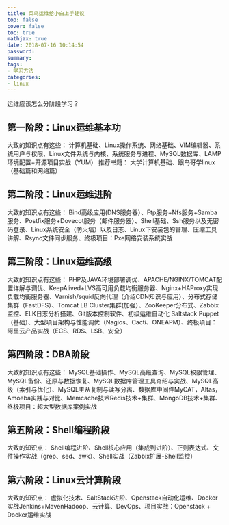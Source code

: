 ```yaml
---
title: 菜鸟运维给小白上手建议
top: false
cover: false
toc: true
mathjax: true
date: 2018-07-16 10:14:54
password:
summary:
tags:
- 学习方法
categories:
- linux
---
```


运维应该怎么分阶段学习？

## 第一阶段：Linux运维基本功
大致的知识点有这些：
计算机基础、Linux操作系统、网络基础、VIM编辑器、系统用户与权限、Linux文件系统与内核、系统服务与进程、MySQL数据库、LAMP环境配置+开源项目实战（YUM）
推荐书籍： 大学计算机基础、跟鸟哥学linux（基础篇和网络篇）

## 第二阶段：Linux运维进阶
大致的知识点有这些：
Bind高级应用(DNS服务器）、Ftp服务+Nfs服务+Samba服务、Postfix服务+Dovecot服务（邮件服务器）、Shell基础、Ssh服务以及无密码登录、Linux系统安全（防火墙）以及日志、Linux下安装包的管理、压缩工具讲解、Rsync文件同步服务、终极项目：Pxe网络安装系统实战

## 第三阶段：Linux运维高级
大致的知识点有这些：
PHP及JAVA环境部署调优、APACHE/NGINX/TOMCAT配置详解与调优、KeepAlived+LVS高可用负载均衡服务器、Nginx+HAProxy实现负载均衡服务器、Varnish/squid反向代理（介绍CDN知识与应用）、分布式存储集群（FastDFS）、Tomcat LB Cluster集群(加强）、ZooKeeper分布式、Zabbix监控、ELK日志分析搭建、Git版本控制软件、初级运维自动化 Saltstack Puppet（基础）、大型项目架构与性能调优（Nagios、Cacti、ONEAPM）、终极项目：阿里云产品实战（ECS、RDS、LSB、安全）

## 第四阶段：DBA阶段
大致的知识点有这些：
MySQL基础操作、MySQL高级查询、MySQL权限管理、MySQL备份、还原与数据恢复、MySQL数据库管理工具介绍与实战、MySQL高级（索引与优化）、MySQL主从复制与读写分离、数据库中间件MyCAT，Altas，Amoeba实践与对比、Memcache技术Redis技术+集群、MongoDB技术+集群、终极项目：超大型数据库案例实战

## 第五阶段：Shell编程阶段
大致的知识点：
Shell编程进阶、Shell核心应用（集成到进阶）、正则表达式、文件操作实战（grep、sed、awk）、Shell实战（Zabbix扩展-Shell监控）

## 第六阶段：Linux云计算阶段
大致的知识点：
虚拟化技术、SaltStack进阶、Openstack自动化运维、Docker实战Jenkins+MavenHadoop、云计算、DevOps、项目实战：Openstack + Docker运维实战